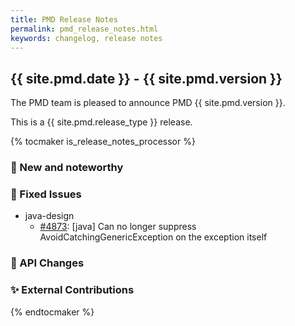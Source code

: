 ```yaml
---
title: PMD Release Notes
permalink: pmd_release_notes.html
keywords: changelog, release notes
---
```


## {{ site.pmd.date }} - {{ site.pmd.version }}

The PMD team is pleased to announce PMD {{ site.pmd.version }}.

This is a {{ site.pmd.release_type }} release.

{% tocmaker is_release_notes_processor %}

### 🚀 New and noteworthy

### 🐛 Fixed Issues
* java-design
  * [#4873](https://github.com/pmd/pmd/issues/4873): \[java] Can no longer suppress AvoidCatchingGenericException on the exception itself

### 🚨 API Changes

### ✨ External Contributions

{% endtocmaker %}

